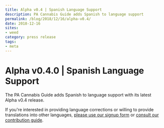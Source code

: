 ```yaml
---
title: Alpha v0.4 | Spanish Language Support
description: PA Cannabis Guide adds Spanish to language support
permalink: /blog/2018/12/16/alpha-v0.4/
date: 2018-12-16
sites:
- weed
category: press release
tags: 
- meta
---
```

<!-- <Ads /> -->

# Alpha v0.4.0 | Spanish Language Support

The PA Cannabis Guide adds Spanish to language support with its latest Alpha v0.4 release. 

If you're interested in providing language corrections or willing to provide translations into other languages, [please use our signup form](/#looking-for-contributors) or [consult our contribution guide](/guide/#how-to-contribute).


<Referral />
<Ads />
